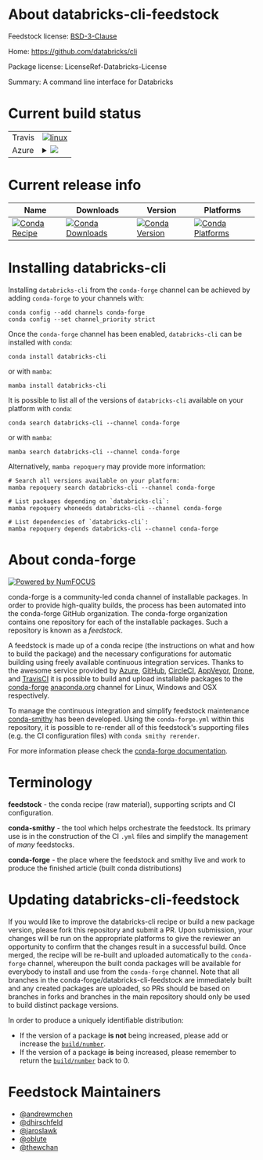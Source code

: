 About databricks-cli-feedstock
==============================

Feedstock license: [BSD-3-Clause](https://github.com/conda-forge/databricks-cli-feedstock/blob/main/LICENSE.txt)

Home: https://github.com/databricks/cli

Package license: LicenseRef-Databricks-License

Summary: A command line interface for Databricks

Current build status
====================


<table><tr>
    <td>Travis</td>
    <td>
      <a href="https://app.travis-ci.com/conda-forge/databricks-cli-feedstock">
        <img alt="linux" src="https://img.shields.io/travis/com/conda-forge/databricks-cli-feedstock/main.svg?label=Linux">
      </a>
    </td>
  </tr>
    
  <tr>
    <td>Azure</td>
    <td>
      <details>
        <summary>
          <a href="https://dev.azure.com/conda-forge/feedstock-builds/_build/latest?definitionId=6535&branchName=main">
            <img src="https://dev.azure.com/conda-forge/feedstock-builds/_apis/build/status/databricks-cli-feedstock?branchName=main">
          </a>
        </summary>
        <table>
          <thead><tr><th>Variant</th><th>Status</th></tr></thead>
          <tbody><tr>
              <td>linux_64</td>
              <td>
                <a href="https://dev.azure.com/conda-forge/feedstock-builds/_build/latest?definitionId=6535&branchName=main">
                  <img src="https://dev.azure.com/conda-forge/feedstock-builds/_apis/build/status/databricks-cli-feedstock?branchName=main&jobName=linux&configuration=linux%20linux_64_" alt="variant">
                </a>
              </td>
            </tr><tr>
              <td>linux_aarch64</td>
              <td>
                <a href="https://dev.azure.com/conda-forge/feedstock-builds/_build/latest?definitionId=6535&branchName=main">
                  <img src="https://dev.azure.com/conda-forge/feedstock-builds/_apis/build/status/databricks-cli-feedstock?branchName=main&jobName=linux&configuration=linux%20linux_aarch64_" alt="variant">
                </a>
              </td>
            </tr><tr>
              <td>linux_ppc64le</td>
              <td>
                <a href="https://dev.azure.com/conda-forge/feedstock-builds/_build/latest?definitionId=6535&branchName=main">
                  <img src="https://dev.azure.com/conda-forge/feedstock-builds/_apis/build/status/databricks-cli-feedstock?branchName=main&jobName=linux&configuration=linux%20linux_ppc64le_" alt="variant">
                </a>
              </td>
            </tr><tr>
              <td>osx_64</td>
              <td>
                <a href="https://dev.azure.com/conda-forge/feedstock-builds/_build/latest?definitionId=6535&branchName=main">
                  <img src="https://dev.azure.com/conda-forge/feedstock-builds/_apis/build/status/databricks-cli-feedstock?branchName=main&jobName=osx&configuration=osx%20osx_64_" alt="variant">
                </a>
              </td>
            </tr><tr>
              <td>win_64</td>
              <td>
                <a href="https://dev.azure.com/conda-forge/feedstock-builds/_build/latest?definitionId=6535&branchName=main">
                  <img src="https://dev.azure.com/conda-forge/feedstock-builds/_apis/build/status/databricks-cli-feedstock?branchName=main&jobName=win&configuration=win%20win_64_" alt="variant">
                </a>
              </td>
            </tr>
          </tbody>
        </table>
      </details>
    </td>
  </tr>
</table>

Current release info
====================

| Name | Downloads | Version | Platforms |
| --- | --- | --- | --- |
| [![Conda Recipe](https://img.shields.io/badge/recipe-databricks--cli-green.svg)](https://anaconda.org/conda-forge/databricks-cli) | [![Conda Downloads](https://img.shields.io/conda/dn/conda-forge/databricks-cli.svg)](https://anaconda.org/conda-forge/databricks-cli) | [![Conda Version](https://img.shields.io/conda/vn/conda-forge/databricks-cli.svg)](https://anaconda.org/conda-forge/databricks-cli) | [![Conda Platforms](https://img.shields.io/conda/pn/conda-forge/databricks-cli.svg)](https://anaconda.org/conda-forge/databricks-cli) |

Installing databricks-cli
=========================

Installing `databricks-cli` from the `conda-forge` channel can be achieved by adding `conda-forge` to your channels with:

```
conda config --add channels conda-forge
conda config --set channel_priority strict
```

Once the `conda-forge` channel has been enabled, `databricks-cli` can be installed with `conda`:

```
conda install databricks-cli
```

or with `mamba`:

```
mamba install databricks-cli
```

It is possible to list all of the versions of `databricks-cli` available on your platform with `conda`:

```
conda search databricks-cli --channel conda-forge
```

or with `mamba`:

```
mamba search databricks-cli --channel conda-forge
```

Alternatively, `mamba repoquery` may provide more information:

```
# Search all versions available on your platform:
mamba repoquery search databricks-cli --channel conda-forge

# List packages depending on `databricks-cli`:
mamba repoquery whoneeds databricks-cli --channel conda-forge

# List dependencies of `databricks-cli`:
mamba repoquery depends databricks-cli --channel conda-forge
```


About conda-forge
=================

[![Powered by
NumFOCUS](https://img.shields.io/badge/powered%20by-NumFOCUS-orange.svg?style=flat&colorA=E1523D&colorB=007D8A)](https://numfocus.org)

conda-forge is a community-led conda channel of installable packages.
In order to provide high-quality builds, the process has been automated into the
conda-forge GitHub organization. The conda-forge organization contains one repository
for each of the installable packages. Such a repository is known as a *feedstock*.

A feedstock is made up of a conda recipe (the instructions on what and how to build
the package) and the necessary configurations for automatic building using freely
available continuous integration services. Thanks to the awesome service provided by
[Azure](https://azure.microsoft.com/en-us/services/devops/), [GitHub](https://github.com/),
[CircleCI](https://circleci.com/), [AppVeyor](https://www.appveyor.com/),
[Drone](https://cloud.drone.io/welcome), and [TravisCI](https://travis-ci.com/)
it is possible to build and upload installable packages to the
[conda-forge](https://anaconda.org/conda-forge) [anaconda.org](https://anaconda.org/)
channel for Linux, Windows and OSX respectively.

To manage the continuous integration and simplify feedstock maintenance
[conda-smithy](https://github.com/conda-forge/conda-smithy) has been developed.
Using the ``conda-forge.yml`` within this repository, it is possible to re-render all of
this feedstock's supporting files (e.g. the CI configuration files) with ``conda smithy rerender``.

For more information please check the [conda-forge documentation](https://conda-forge.org/docs/).

Terminology
===========

**feedstock** - the conda recipe (raw material), supporting scripts and CI configuration.

**conda-smithy** - the tool which helps orchestrate the feedstock.
                   Its primary use is in the construction of the CI ``.yml`` files
                   and simplify the management of *many* feedstocks.

**conda-forge** - the place where the feedstock and smithy live and work to
                  produce the finished article (built conda distributions)


Updating databricks-cli-feedstock
=================================

If you would like to improve the databricks-cli recipe or build a new
package version, please fork this repository and submit a PR. Upon submission,
your changes will be run on the appropriate platforms to give the reviewer an
opportunity to confirm that the changes result in a successful build. Once
merged, the recipe will be re-built and uploaded automatically to the
`conda-forge` channel, whereupon the built conda packages will be available for
everybody to install and use from the `conda-forge` channel.
Note that all branches in the conda-forge/databricks-cli-feedstock are
immediately built and any created packages are uploaded, so PRs should be based
on branches in forks and branches in the main repository should only be used to
build distinct package versions.

In order to produce a uniquely identifiable distribution:
 * If the version of a package **is not** being increased, please add or increase
   the [``build/number``](https://docs.conda.io/projects/conda-build/en/latest/resources/define-metadata.html#build-number-and-string).
 * If the version of a package **is** being increased, please remember to return
   the [``build/number``](https://docs.conda.io/projects/conda-build/en/latest/resources/define-metadata.html#build-number-and-string)
   back to 0.

Feedstock Maintainers
=====================

* [@andrewmchen](https://github.com/andrewmchen/)
* [@dhirschfeld](https://github.com/dhirschfeld/)
* [@jaroslawk](https://github.com/jaroslawk/)
* [@oblute](https://github.com/oblute/)
* [@thewchan](https://github.com/thewchan/)

